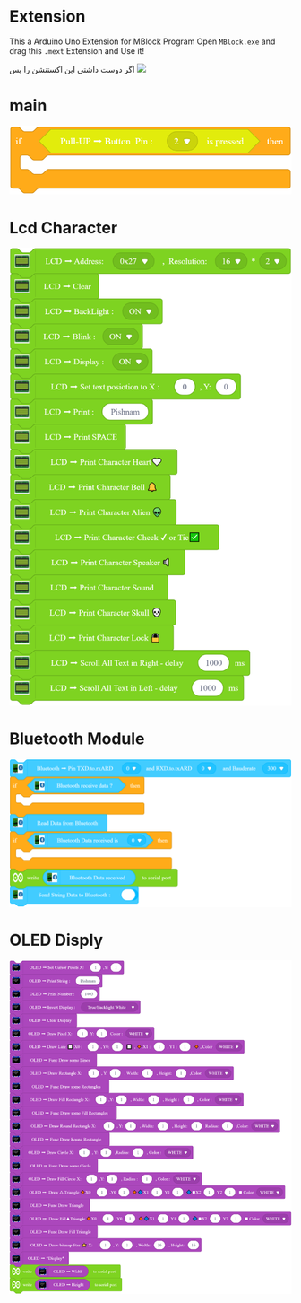 # Extension
 This a Arduino Uno Extension for MBlock Program
 Open `MBlock.exe` and drag this `.mext` Extension and Use it!

  اگر دوست داشتی این اکستنشن را پس 
 <a href="http://www.coffeete.ir/javat">
       <img src="http://www.coffeete.ir/images/buttons/lemonchiffon.png" style="width:260px;" />
</a>
 # main
 ![image info](./PicOfBlocks/main-blocks.png)
 # Lcd Character
 ![image info](./PicOfBlocks/LCD-blocks.png)
 # Bluetooth Module 
 ![image info](./PicOfBlocks/Bluetooth-blocks.png)
 # OLED Disply
 ![image info](./PicOfBlocks/OLED-Blocks.png)





